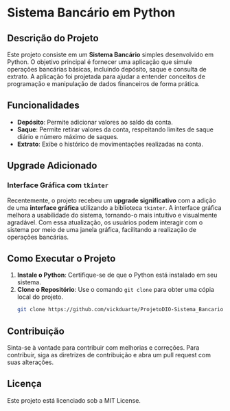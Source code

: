 # Sistema Bancário em Python

## Descrição do Projeto

Este projeto consiste em um **Sistema Bancário** simples desenvolvido em Python. O objetivo principal é fornecer uma aplicação que simule operações bancárias básicas, incluindo depósito, saque e consulta de extrato. A aplicação foi projetada para ajudar a entender conceitos de programação e manipulação de dados financeiros de forma prática.

## Funcionalidades

- **Depósito**: Permite adicionar valores ao saldo da conta.
- **Saque**: Permite retirar valores da conta, respeitando limites de saque diário e número máximo de saques.
- **Extrato**: Exibe o histórico de movimentações realizadas na conta.

## Upgrade Adicionado

### Interface Gráfica com `tkinter`

Recentemente, o projeto recebeu um **upgrade significativo** com a adição de uma **interface gráfica** utilizando a biblioteca `tkinter`. A interface gráfica melhora a usabilidade do sistema, tornando-o mais intuitivo e visualmente agradável. Com essa atualização, os usuários podem interagir com o sistema por meio de uma janela gráfica, facilitando a realização de operações bancárias.

## Como Executar o Projeto

1. **Instale o Python**: Certifique-se de que o Python está instalado em seu sistema.
2. **Clone o Repositório**: Use o comando `git clone` para obter uma cópia local do projeto.
   ```bash
   git clone https://github.com/vickduarte/ProjetoDIO-Sistema_Bancario.git

## Contribuição
Sinta-se à vontade para contribuir com melhorias e correções. Para contribuir, siga as diretrizes de contribuição e abra um pull request com suas alterações.

## Licença
Este projeto está licenciado sob a MIT License.


  
